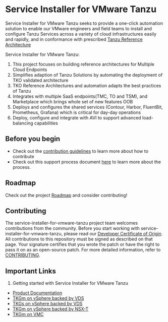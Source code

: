 # Service Installer for VMware Tanzu

Service Installer for VMware Tanzu seeks to provide a one-click automation solution to enable our VMware engineers and field teams to install and configure Tanzu Services across a variety of cloud infrastructures easily and rapidly, and in conformance with prescribed [Tanzu Reference Architecture](https://docs.vmware.com/en/VMware-Tanzu/services/tanzu-reference-architecture/GUID-reference-designs-index.html)

​Service Installer for VMware Tanzu:
1. This project focuses on building reference architectures for Multiple Cloud Endpoints
2. Simplifies adaption of Tanzu Solutions by automating the deployment of TKO validated architecture
3. TKO Reference Architectures and automation adapts the best practices of Tanzu
4. Integrates with multiple SaaS endpoints(TMC, TO and TSM), and Marketplace which brings whole set of new features OOB
5. Deploys and configures the shared services (Contour, Harbor, FluentBit, Prometheus, Grafana) which is critical for day-day operations
6. Deploy, configure and integrate with AVI to support advanced load-balancing capabilities
	
## Before you begin

* Check out the [contribution guidelines](CONTRIBUTING.md) to learn more about how to contribute
* Check out this support process document [here](docs/community/support-process.md) to learn more about the process.

## Roadmap

Check out the project [Roadmap](ROADMAP.md) and consider contributing!

## Contributing

The service-installer-for-vmware-tanzu project team welcomes contributions from the community. Before you start working with service-installer-for-vmware-tanzu, please
read our [Developer Certificate of Origin](https://cla.vmware.com/dco). All contributions to this repository must be
signed as described on that page. Your signature certifies that you wrote the patch or have the right to pass it on
as an open-source patch. For more detailed information, refer to [CONTRIBUTING](CONTRIBUTING.md).

## Important Links

1. Getting started with Service Installer for VMware Tanzu 
- [Product Documentation](docs/product/release/index.md)
- [TKGm on vSphere backed by VDS](https://github.com/vmware-tanzu/service-installer-for-vmware-tanzu/blob/main/docs/product/release/vSphere%20-%20Backed%20by%20VDS/TKGm/TKOonVsphereVDStkg.md)
- [TKGs on vSphere backed by VDS](https://github.com/vmware-tanzu/service-installer-for-vmware-tanzu/blob/main/docs/product/release/vSphere%20-%20Backed%20by%20VDS/TKGs/TKOonVsphereVDStkgs.md)
- [TKGm on vSphere backed by NSX-T](https://github.com/vmware-tanzu/service-installer-for-vmware-tanzu/blob/main/docs/product/release/vSphere%20-%20Backed%20by%20NSX-T/tkoVsphereNSXT.md)
- [TKGm on VMC](https://github.com/vmware-tanzu/service-installer-for-vmware-tanzu/blob/main/docs/product/release/VMware%20Cloud%20on%20AWS%20-%20VMC/TKOonVMConAWS.md)

